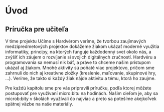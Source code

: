 # Úvod
## 	Príručka pre učiteľa

V tíme projektu Učíme s Hardvérom veríme, že tvorbou zaujímavých medzipredmetových projektov dokážeme žiakom ukázať
moderné využitia informatiky, princípy, na ktorých funguje každodenný svet okolo nás, a zvýšiť ich záujem o rozvíjanie
si svojich digitálnych zručností. Hardvéru a programovania sa nemusí nik báť, a práve to chceme našim prístupom ukázať
aj žiakom. Mnohé aktivity sú poňaté viac projektovo, pričom sme zahrnuli do nich aj kreatívne zložky (kreslenie,
maľovanie, skupinové hry, ...). Veríme, že takto si každý žiak nájde aktivitu a tému, ktorá ho zaujme.

Pre každú kapitolu sme pre vás pripravili príručku, podľa ktorej môžete postupovať pre využívaní micro:bitu na
hodinách. Našim cieľom je, aby sa microb:bity v školách využívali čo najviac a preto sa potešíme akejkoľvek spätnej
väzbe na naše materiály.

